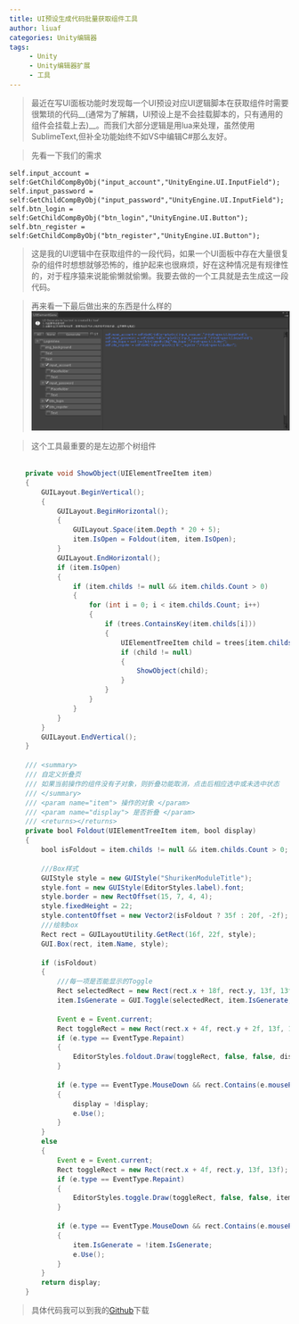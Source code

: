 ```yaml
---
title: UI预设生成代码批量获取组件工具
author: liuaf
categories: Unity编辑器
tags:
     - Unity
     - Unity编辑器扩展
     - 工具
---
```


> 最近在写UI面板功能时发现每一个UI预设对应UI逻辑脚本在获取组件时需要很繁琐的代码__(通常为了解耦，UI预设上是不会挂载脚本的，只有通用的组件会挂载上去)__。而我们大部分逻辑是用lua来处理，虽然使用SublimeText,但补全功能始终不如VS中编辑C#那么友好。


<!--more-->


> 先看一下我们的需求

    self.input_account = self:GetChildCompByObj("input_account","UnityEngine.UI.InputField");
    self.input_password = self:GetChildCompByObj("input_password","UnityEngine.UI.InputField");
    self.btn_login = self:GetChildCompByObj("btn_login","UnityEngine.UI.Button");
    self.btn_register = self:GetChildCompByObj("btn_register","UnityEngine.UI.Button");


> 这是我的UI逻辑中在获取组件的一段代码，如果一个UI面板中存在大量很复杂的组件时想想就够恐怖的，维护起来也很麻烦，好在这种情况是有规律性的，对于程序猿来说能偷懒就偷懒。我要去做的一个工具就是去生成这一段代码。

> 再来看一下最后做出来的东西是什么样的
![预览图](/img/UIElementGenerate/Preview.jpg)

> 这个工具最重要的是左边那个树组件

```java

    private void ShowObject(UIElementTreeItem item)
    {
        GUILayout.BeginVertical();
        {
            GUILayout.BeginHorizontal();
            {
                GUILayout.Space(item.Depth * 20 + 5);
                item.IsOpen = Foldout(item, item.IsOpen);
            }
            GUILayout.EndHorizontal();
            if (item.IsOpen)
            {
                if (item.childs != null && item.childs.Count > 0)
                {
                    for (int i = 0; i < item.childs.Count; i++)
                    {
                        if (trees.ContainsKey(item.childs[i]))
                        {
                            UIElementTreeItem child = trees[item.childs[i]];
                            if (child != null)
                            {
                                ShowObject(child);
                            }
                        }
                    }
                }
            }
        }
        GUILayout.EndVertical();
    }

    /// <summary>
    /// 自定义折叠页
    /// 如果当前操作的组件没有子对象，则折叠功能取消，点击后相应选中或未选中状态
    /// </summary>
    /// <param name="item"> 操作的对象 </param>
    /// <param name="display"> 是否折叠 </param>
    /// <returns></returns>
    private bool Foldout(UIElementTreeItem item, bool display)
    {
        bool isFoldout = item.childs != null && item.childs.Count > 0;

        ///Box样式
        GUIStyle style = new GUIStyle("ShurikenModuleTitle");
        style.font = new GUIStyle(EditorStyles.label).font;
        style.border = new RectOffset(15, 7, 4, 4);
        style.fixedHeight = 22;
        style.contentOffset = new Vector2(isFoldout ? 35f : 20f, -2f);
        ///绘制box
        Rect rect = GUILayoutUtility.GetRect(16f, 22f, style);
        GUI.Box(rect, item.Name, style);

        if (isFoldout)
        {
            ///每一项是否能显示的Toggle
            Rect selectedRect = new Rect(rect.x + 18f, rect.y, 13f, 13f);
            item.IsGenerate = GUI.Toggle(selectedRect, item.IsGenerate, "");

            Event e = Event.current;
            Rect toggleRect = new Rect(rect.x + 4f, rect.y + 2f, 13f, 13f);
            if (e.type == EventType.Repaint)
            {
                EditorStyles.foldout.Draw(toggleRect, false, false, display, false);
            }

            if (e.type == EventType.MouseDown && rect.Contains(e.mousePosition))
            {
                display = !display;
                e.Use();
            }
        }
        else
        {
            Event e = Event.current;
            Rect toggleRect = new Rect(rect.x + 4f, rect.y, 13f, 13f);
            if (e.type == EventType.Repaint)
            {
                EditorStyles.toggle.Draw(toggleRect, false, false, item.IsGenerate, false);
            }

            if (e.type == EventType.MouseDown && rect.Contains(e.mousePosition))
            {
                item.IsGenerate = !item.IsGenerate;
                e.Use();
            }
        }
        return display;
    }
```

> 具体代码我可以到我的[Github](https://github.com/Aifee/UIElementGenerate.git)下载